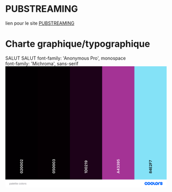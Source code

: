 # PUBSTREAMING

lien pour le site [PUBSTREAMING](https://theocou.github.io/PUBSTREAMING-main/index.html)

# Charte graphique/typographique
SALUT SALUT
font-family: 'Anonymous Pro', monospace <br>
font-family: 'Michroma', sans-serif
![palettestream.png](./asset/palettecolors.png)